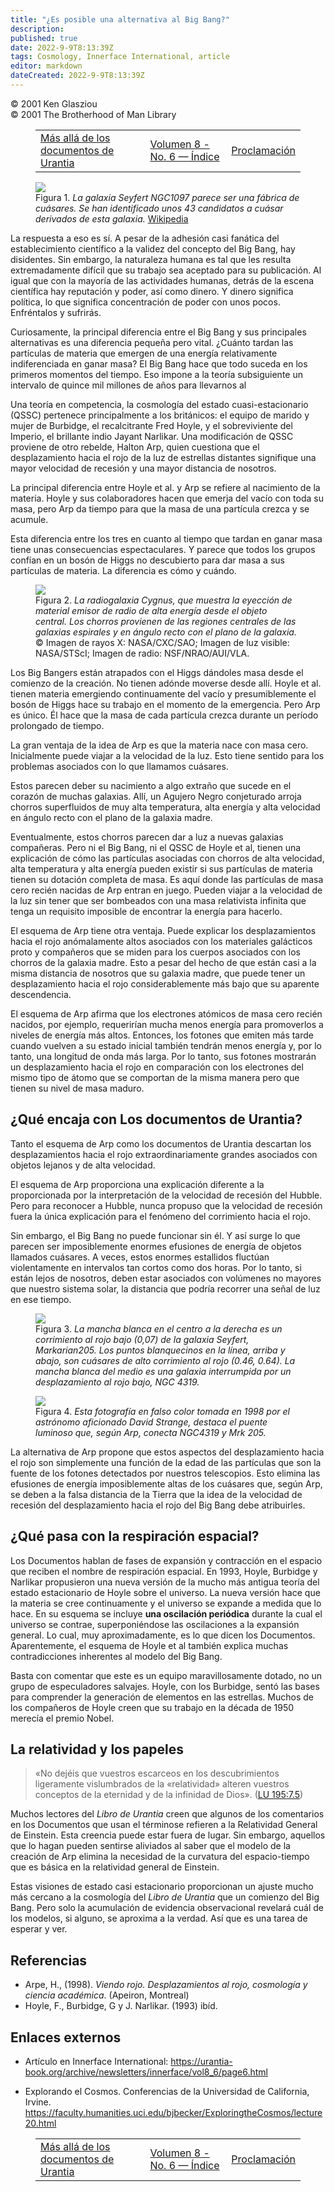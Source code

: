 ```yaml
---
title: "¿Es posible una alternativa al Big Bang?"
description: 
published: true
date: 2022-9-9T8:13:39Z
tags: Cosmology, Innerface International, article
editor: markdown
dateCreated: 2022-9-9T8:13:39Z
---
```


<p class="v-card v-sheet theme--light grey lighten-3 px-2">© 2001 Ken Glasziou<br>© 2001 The Brotherhood of Man Library</p>
<figure class="table chapter-navigator">
  <table>
    <tbody>
      <tr>
        <td>
        <a href="/es/article/Ken_Glasziou/Beyond_the_Urantia_Papers">
          <span class="mdi mdi-arrow-left-drop-circle"></span><span class="pl-2">Más allá de los documentos de Urantia</span>
        </a>
        </td>
        <td>
        <a href="/es/index/articles_innerface#volumen-8-no-6">
          <span class="mdi mdi-book-open-variant"></span><span class="pl-2">Volumen 8 - No. 6 — Índice</span>
        </a>
        </td>
        <td>
        <a href="/es/article/Ken_Glasziou/Proclamation">
          <span class="pr-2">Proclamación</span><span class="mdi mdi-arrow-right-drop-circle"></span>
        </a>
        </td>
      </tr>
    </tbody>
  </table>
</figure>


<figure id="Figure_1" class="image urantiapedia image-style-align-right">
<img src="/image/article/Ken_Glasziou/The_Red_Shift_Shifted/NGC1097_-_ESO_-_eso0438d.jpg">
<figcaption>Figura 1. <em>La galaxia Seyfert NGC1097 parece ser una fábrica de cuásares. Se han identificado unos 43 candidatos a cuásar derivados de esta galaxia.</em> <a href="https://commons.wikimedia.org/wiki/File:NGC1097_-_ESO_-_eso0438d.jpg">Wikipedia</a></figcaption>
</figure>

La respuesta a eso es sí. A pesar de la adhesión casi fanática del establecimiento científico a la validez del concepto del Big Bang, hay disidentes. Sin embargo, la naturaleza humana es tal que les resulta extremadamente difícil que su trabajo sea aceptado para su publicación. Al igual que con la mayoría de las actividades humanas, detrás de la escena científica hay reputación y poder, así como dinero. Y dinero significa política, lo que significa concentración de poder con unos pocos. Enfréntalos y sufrirás.

Curiosamente, la principal diferencia entre el Big Bang y sus principales alternativas es una diferencia pequeña pero vital. ¿Cuánto tardan las partículas de materia que emergen de una energía relativamente indiferenciada en ganar masa? El Big Bang hace que todo suceda en los primeros momentos del tiempo. Eso impone a la teoría subsiguiente un intervalo de quince mil millones de años para llevarnos al

Una teoría en competencia, la cosmología del estado cuasi-estacionario (QSSC) pertenece principalmente a los británicos: el equipo de marido y mujer de Burbidge, el recalcitrante Fred Hoyle, y el sobreviviente del Imperio, el brillante indio Jayant Narlikar. Una modificación de QSSC proviene de otro rebelde, Halton Arp, quien cuestiona que el desplazamiento hacia el rojo de la luz de estrellas distantes signifique una mayor velocidad de recesión y una mayor distancia de nosotros.

La principal diferencia entre Hoyle et al. y Arp se refiere al nacimiento de la materia. Hoyle y sus colaboradores hacen que emerja del vacío con toda su masa, pero Arp da tiempo para que la masa de una partícula crezca y se acumule.

Esta diferencia entre los tres en cuanto al tiempo que tardan en ganar masa tiene unas consecuencias espectaculares. Y parece que todos los grupos confían en un bosón de Higgs no descubierto para dar masa a sus partículas de materia. La diferencia es cómo y cuándo.
<br style="clear:both;"/>

<figure id="Figure_2" class="image urantiapedia">
<img src="/image/article/Ken_Glasziou/The_Red_Shift_Shifted/8838999300177722-800x644.jpg">
<figcaption>Figura 2. <em>La radiogalaxia Cygnus, que muestra la eyección de material emisor de radio de alta energía desde el objeto central. Los chorros provienen de las regiones centrales de las galaxias espirales y en ángulo recto con el plano de la galaxia.</em> © Imagen de rayos X: NASA/CXC/SAO; Imagen de luz visible: NASA/STScI; Imagen de radio: NSF/NRAO/AUI/VLA.</figcaption>
</figure>

Los Big Bangers están atrapados con el Higgs dándoles masa desde el comienzo de la creación. No tienen adónde moverse desde allí. Hoyle et al. tienen materia emergiendo continuamente del vacío y presumiblemente el bosón de Higgs hace su trabajo en el momento de la emergencia. Pero Arp es único. Él hace que la masa de cada partícula crezca durante un período prolongado de tiempo.

La gran ventaja de la idea de Arp es que la materia nace con masa cero. Inicialmente puede viajar a la velocidad de la luz. Esto tiene sentido para los problemas asociados con lo que llamamos cuásares.

Estos parecen deber su nacimiento a algo extraño que sucede en el corazón de muchas galaxias. Allí, un Agujero Negro conjeturado arroja chorros superfluidos de muy alta temperatura, alta energía y alta velocidad en ángulo recto con el plano de la galaxia madre.

Eventualmente, estos chorros parecen dar a luz a nuevas galaxias compañeras. Pero ni el Big Bang, ni el QSSC de Hoyle et al, tienen una explicación de cómo las partículas asociadas con chorros de alta velocidad, alta temperatura y alta energía pueden existir si sus partículas de materia tienen su dotación completa de masa. Es aquí donde las partículas de masa cero recién nacidas de Arp entran en juego. Pueden viajar a la velocidad de la luz sin tener que ser bombeados con una masa relativista infinita que tenga un requisito imposible de encontrar la energía para hacerlo.

El esquema de Arp tiene otra ventaja. Puede explicar los desplazamientos hacia el rojo anómalamente altos asociados con los materiales galácticos proto y compañeros que se miden para los cuerpos asociados con los chorros de la galaxia madre. Esto a pesar del hecho de que están casi a la misma distancia de nosotros que su galaxia madre, que puede tener un desplazamiento hacia el rojo considerablemente más bajo que su aparente descendencia.

El esquema de Arp afirma que los electrones atómicos de masa cero recién nacidos, por ejemplo, requerirían mucha menos energía para promoverlos a niveles de energía más altos. Entonces, los fotones que emiten más tarde cuando vuelven a su estado inicial también tendrán menos energía y, por lo tanto, una longitud de onda más larga. Por lo tanto, sus fotones mostrarán un desplazamiento hacia el rojo en comparación con los electrones del mismo tipo de átomo que se comportan de la misma manera pero que tienen su nivel de masa maduro.

## ¿Qué encaja con Los documentos de Urantia?

Tanto el esquema de Arp como los documentos de Urantia descartan los desplazamientos hacia el rojo extraordinariamente grandes asociados con objetos lejanos y de alta velocidad.

El esquema de Arp proporciona una explicación diferente a la proporcionada por la interpretación de la velocidad de recesión del Hubble. Pero para reconocer a Hubble, nunca propuso que la velocidad de recesión fuera la única explicación para el fenómeno del corrimiento hacia el rojo.

Sin embargo, el Big Bang no puede funcionar sin él. Y así surge lo que parecen ser imposiblemente enormes efusiones de energía de objetos llamados cuásares. A veces, estos enormes estallidos fluctúan violentamente en intervalos tan cortos como dos horas. Por lo tanto, si están lejos de nosotros, deben estar asociados con volúmenes no mayores que nuestro sistema solar, la distancia que podría recorrer una señal de luz en ese tiempo.

<figure id="Figure_3" class="image urantiapedia image-style-align-right">
<img src="/image/article/Ken_Glasziou/Is_an_Alternative_to_the_Big_Bang_a_Possibilty/NGC_4319.jpg">
<figcaption>Figura 3. <em>La mancha blanca en el centro a la derecha es un corrimiento al rojo bajo (0,07) de la galaxia Seyfert, Markarian205. Los puntos blanquecinos en la línea, arriba y abajo, son cuásares de alto corrimiento al rojo (0.46, 0.64). La mancha blanca del medio es una galaxia interrumpida por un desplazamiento al rojo bajo, NGC 4319.</em></figcaption>
</figure>

<figure id="Figure_4" class="image urantiapedia image-style-align-right">
<img src="/image/article/Ken_Glasziou/Is_an_Alternative_to_the_Big_Bang_a_Possibilty/arpngc4319.jpg">
<figcaption>Figura 4. <em>Esta fotografía en falso color tomada en 1998 por el astrónomo aficionado David Strange, destaca el puente luminoso que, según Arp, conecta NGC4319 y Mrk 205.</em></figcaption>
</figure>

La alternativa de Arp propone que estos aspectos del desplazamiento hacia el rojo son simplemente una función de la edad de las partículas que son la fuente de los fotones detectados por nuestros telescopios. Esto elimina las efusiones de energía imposiblemente altas de los cuásares que, según Arp, se deben a la falsa distancia de la Tierra que la idea de la velocidad de recesión del desplazamiento hacia el rojo del Big Bang debe atribuirles.
<br style="clear:both;"/>

## ¿Qué pasa con la respiración espacial?

Los Documentos hablan de fases de expansión y contracción en el espacio que reciben el nombre de respiración espacial. En 1993, Hoyle, Burbidge y Narlikar propusieron una nueva versión de la mucho más antigua teoría del estado estacionario de Hoyle sobre el universo. La nueva versión hace que la materia se cree continuamente y el universo se expande a medida que lo hace. En su esquema se incluye **una oscilación periódica** durante la cual el universo se contrae, superponiéndose las oscilaciones a la expansión general. Lo cual, muy aproximadamente, es lo que dicen los Documentos. Aparentemente, el esquema de Hoyle et al también explica muchas contradicciones inherentes al modelo del Big Bang.

Basta con comentar que este es un equipo maravillosamente dotado, no un grupo de especuladores salvajes. Hoyle, con los Burbidge, sentó las bases para comprender la generación de elementos en las estrellas. Muchos de los compañeros de Hoyle creen que su trabajo en la década de 1950 merecía el premio Nobel.

## La relatividad y los papeles

> «No dejéis que vuestros escarceos en los descubrimientos ligeramente vislumbrados de la «relatividad» alteren vuestros conceptos de la eternidad y de la infinidad de Dios». (<a id="a98_176"></a>[LU 195:7.5](/es/The_Urantia_Book/195#p7_5))

Muchos lectores del _Libro de Urantia_ creen que algunos de los comentarios en los Documentos que usan el términose refieren a la Relatividad General de Einstein. Esta creencia puede estar fuera de lugar. Sin embargo, aquellos que lo hagan pueden sentirse aliviados al saber que el modelo de la creación de Arp elimina la necesidad de la curvatura del espacio-tiempo que es básica en la relatividad general de Einstein.

Estas visiones de estado casi estacionario proporcionan un ajuste mucho más cercano a la cosmología del _Libro de Urantia_ que un comienzo del Big Bang. Pero solo la acumulación de evidencia observacional revelará cuál de los modelos, si alguno, se aproxima a la verdad. Así que es una tarea de esperar y ver.

## Referencias

- Arpe, H., (1998). _Viendo rojo. Desplazamientos al rojo, cosmología y ciencia académica_. (Apeiron, Montreal)
- Hoyle, F., Burbidge, G y J. Narlikar. (1993) ibíd.

## Enlaces externos

- Artículo en Innerface International: https://urantia-book.org/archive/newsletters/innerface/vol8_6/page6.html

- Explorando el Cosmos. Conferencias de la Universidad de California, Irvine. https://faculty.humanities.uci.edu/bjbecker/ExploringtheCosmos/lecture20.html


<figure class="table chapter-navigator">
  <table>
    <tbody>
      <tr>
        <td>
        <a href="/es/article/Ken_Glasziou/Beyond_the_Urantia_Papers">
          <span class="mdi mdi-arrow-left-drop-circle"></span><span class="pl-2">Más allá de los documentos de Urantia</span>
        </a>
        </td>
        <td>
        <a href="/es/index/articles_innerface#volumen-8-no-6">
          <span class="mdi mdi-book-open-variant"></span><span class="pl-2">Volumen 8 - No. 6 — Índice</span>
        </a>
        </td>
        <td>
        <a href="/es/article/Ken_Glasziou/Proclamation">
          <span class="pr-2">Proclamación</span><span class="mdi mdi-arrow-right-drop-circle"></span>
        </a>
        </td>
      </tr>
    </tbody>
  </table>
</figure>
